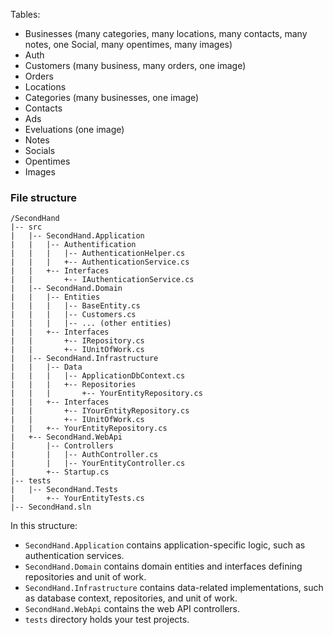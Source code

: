 Tables:

- Businesses (many categories, many locations, many contacts, many notes, one Social, many opentimes, many images)
- Auth
- Customers (many business, many orders, one image)
- Orders
- Locations
- Categories (many businesses, one image)
- Contacts
- Ads
- Eveluations (one image)
- Notes
- Socials
- Opentimes
- Images

### File structure

```plaintext
/SecondHand
|-- src
|   |-- SecondHand.Application
|   |   |-- Authentification
|   |   |   |-- AuthenticationHelper.cs
|   |   |   +-- AuthenticationService.cs
|   |   +-- Interfaces
|   |       +-- IAuthenticationService.cs
|   |-- SecondHand.Domain
|   |   |-- Entities
|   |   |   |-- BaseEntity.cs
|   |   |   |-- Customers.cs
|   |   |   |-- ... (other entities)
|   |   +-- Interfaces
|   |       +-- IRepository.cs
|   |       +-- IUnitOfWork.cs
|   |-- SecondHand.Infrastructure
|   |   |-- Data
|   |   |   |-- ApplicationDbContext.cs
|   |   |   +-- Repositories
|   |   |       +-- YourEntityRepository.cs
|   |   +-- Interfaces
|   |       +-- IYourEntityRepository.cs
|   |       +-- IUnitOfWork.cs
|   |   +-- YourEntityRepository.cs
|   +-- SecondHand.WebApi
|       |-- Controllers
|       |   |-- AuthController.cs
|       |   |-- YourEntityController.cs
|       +-- Startup.cs
|-- tests
|   |-- SecondHand.Tests
|       +-- YourEntityTests.cs
|-- SecondHand.sln
```

In this structure:

- `SecondHand.Application` contains application-specific logic, such as authentication services.
- `SecondHand.Domain` contains domain entities and interfaces defining repositories and unit of work.
- `SecondHand.Infrastructure` contains data-related implementations, such as database context, repositories, and unit of work.
- `SecondHand.WebApi` contains the web API controllers.
- `tests` directory holds your test projects.
